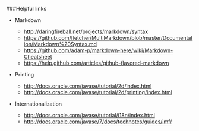 ###Helpful links
* Markdown
  * http://daringfireball.net/projects/markdown/syntax
  * https://github.com/fletcher/MultiMarkdown/blob/master/Documentation/Markdown%20Syntax.md
  * https://github.com/adam-p/markdown-here/wiki/Markdown-Cheatsheet
  * https://help.github.com/articles/github-flavored-markdown

* Printing
  * http://docs.oracle.com/javase/tutorial/2d/index.html
  * http://docs.oracle.com/javase/tutorial/2d/printing/index.html

* Internationalization
  * http://docs.oracle.com/javase/tutorial/i18n/index.html
  * http://docs.oracle.com/javase/7/docs/technotes/guides/imf/
  



